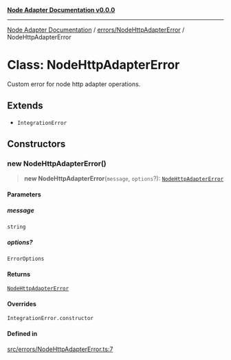 [**Node Adapter Documentation v0.0.0**](../../../README.md)

***

[Node Adapter Documentation](../../../modules.md) / [errors/NodeHttpAdapterError](../README.md) / NodeHttpAdapterError

# Class: NodeHttpAdapterError

Custom error for node http adapter operations.

## Extends

- `IntegrationError`

## Constructors

### new NodeHttpAdapterError()

> **new NodeHttpAdapterError**(`message`, `options`?): [`NodeHttpAdapterError`](NodeHttpAdapterError.md)

#### Parameters

##### message

`string`

##### options?

`ErrorOptions`

#### Returns

[`NodeHttpAdapterError`](NodeHttpAdapterError.md)

#### Overrides

`IntegrationError.constructor`

#### Defined in

[src/errors/NodeHttpAdapterError.ts:7](https://github.com/stonemjs/node-adapter/blob/9929d494d97af9b76f0eedfbba8a3119e7dc4922/src/errors/NodeHttpAdapterError.ts#L7)
